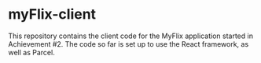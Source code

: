 # myFlix-client
 
This repository contains the client code for the MyFlix application started in Achievement #2. The code so far is set up to use the React framework, as well as Parcel.
